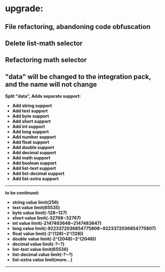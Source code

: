 **upgrade:**
===
File refactoring, abandoning code obfuscation
---
Delete list-math selector
---
Refactoring math selector
---
"data" will be changed to the integration pack, and the name will not change
---
**Split "data", Adds separate support:**
- **Add string support**
- **Add text support**
- **Add byte support**
- **Add short support**
- **Add int support**
- **Add long support**
- **Add number support**
- **Add float support**
- **Add double support**
- **Add decimal support**
- **Add math support**
- **Add boolean support**
- **Add list-text support**
- **Add list-decimal support**
- **Add list-extra support**
---
**to be continued:**
- **string value limit(256)**
- **text value limit(65535)**
- **byte value limit(-128\~127)**
- **short value limit(-32768\~32767)**
- **int value limit(-2147483648\~2147483647)**
- **long value limit(-9223372036854775808\~9223372036854775807)**
- **float value limit(-2^(128)\~2^(128))**
- **double value limit(-2^(2048)\~2^(2048))**
- **decimal value limit(-?\~?)**
- **list-text value limit(65536)**
- **list-decimal value limit(-?\~?)**
- **list-extra value limit(more...)**
---
